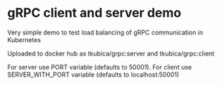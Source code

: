 # gRPC client and server demo
Very simple demo to test load balancing of gRPC communication in Kubernetes

Uploaded to docker hub as tkubica/grpc:server and tkubica/grpc:client

For server use PORT variable (defaults to 50001).
For client use SERVER_WITH_PORT variable (defaults to localhost:50001)